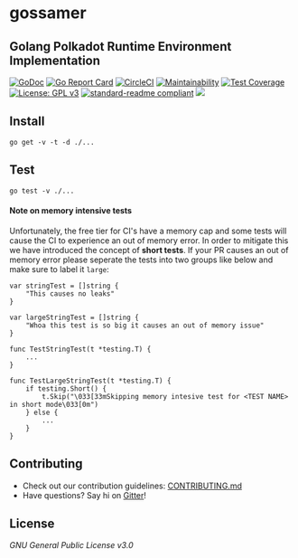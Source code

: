 # gossamer
 
 ## Golang Polkadot Runtime Environment Implementation  

[![GoDoc](https://godoc.org/github.com/ChainSafeSystems/gossamer?status.svg)](https://godoc.org/github.com/ChainSafeSystems/gossamer)
[![Go Report Card](https://goreportcard.com/badge/github.com/ChainSafeSystems/gossamer)](https://goreportcard.com/report/github.com/ChainSafeSystems/gossamer)
[![CircleCI](https://circleci.com/gh/ChainSafeSystems/gossamer.svg?style=svg)](https://circleci.com/gh/ChainSafeSystems/gossamer)
[![Maintainability](https://api.codeclimate.com/v1/badges/933c7bb58eee9aba85eb/maintainability)](https://codeclimate.com/github/ChainSafeSystems/gossamer/badges)
[![Test Coverage](https://api.codeclimate.com/v1/badges/933c7bb58eee9aba85eb/test_coverage)](https://codeclimate.com/github/ChainSafeSystems/gossamer/test_coverage)
[![License: GPL v3](https://img.shields.io/badge/License-GPLv3-blue.svg)](https://www.gnu.org/licenses/gpl-3.0)
[![standard-readme compliant](https://img.shields.io/badge/readme%20style-standard-brightgreen.svg?style=flat-square)](https://github.com/RichardLitt/standard-readme)
[![](https://img.shields.io/twitter/follow/espadrine.svg?label=Follow&style=social)](https://twitter.com/chainsafeth)


## Install

```
go get -v -t -d ./...
```

## Test
```
go test -v ./...
```

#### Note on memory intensive tests
Unfortunately, the free tier for CI's have a memory cap and some tests will cause the CI to experience an out of memory error.
In order to mitigate this we have introduced the concept of **short tests**. If your PR causes an out of memory error please seperate the tests into two groups
like below and make sure to label it `large`:

```
var stringTest = []string {
    "This causes no leaks"
}

var largeStringTest = []string {
    "Whoa this test is so big it causes an out of memory issue"
}

func TestStringTest(t *testing.T) {
    ...
}

func TestLargeStringTest(t *testing.T) {
   	if testing.Short() {
  		t.Skip("\033[33mSkipping memory intesive test for <TEST NAME> in short mode\033[0m")
    } else {
        ...
    }
}
```

## Contributing
- Check out our contribution guidelines: [CONTRIBUTING.md](CONTRIBUTING.md)  
- Have questions? Say hi on [Gitter](https://gitter.im/chainsafe/gossamer)!

## License
_GNU General Public License v3.0_
